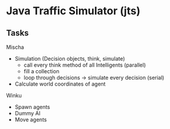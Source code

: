 # Java Traffic Simulator (jts)

## Tasks

Mischa
- Simulation (Decision objects, think, simulate)
  - call every think method of all Intelligents (parallel)
  - fill a collection
  - loop through decisions -> simulate every decision (serial)
- Calculate world coordinates of agent

Winku
- Spawn agents
- Dummy AI
- Move agents
